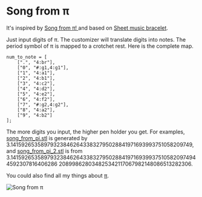 # Song from π

It's inspired by [Song from π! ](https://www.youtube.com/watch?v=wM-x3pUcdeo) and based on [Sheet music bracelet](http://www.thingiverse.com/thing:1580580). 

Just input digits of π. The customizer will translate digits into notes. The period symbol of  π is mapped to a crotchet rest. Here is the complete map.

    num_to_note = [
        [".", "4:br"],
        ["0", "#:g1,4:g1"],
        ["1", "4:a1"],
        ["2", "4:b1"],
        ["3", "4:c2"],
        ["4", "4:d2"],
        ["5", "4:e2"],
        ["6", "4:f2"],
        ["7", "#:g2,4:g2"],
        ["8", "4:a2"],
        ["9", "4:b2"]
    ];

The more digits you input, the higher pen holder you get. For examples, [song_from_pi.stl](http://www.thingiverse.com/download:3108728) is generated by 3.1415926535897932384626433832795028841971693993751058209749, and [song_from_pi_2.stl](http://www.thingiverse.com/download:3108729) is from 3.141592653589793238462643383279502884197169399375105820974944592307816406286 208998628034825342117067982148086513282306.

You could also find all my things about [π](http://www.thingiverse.com/JustinSDK/collections/pi).

![Song from π](http://thingiverse-production-new.s3.amazonaws.com/renders/68/51/01/5a/84/02fea0ccbf37e35de3742088b08a2c9b_preview_featured.JPG)